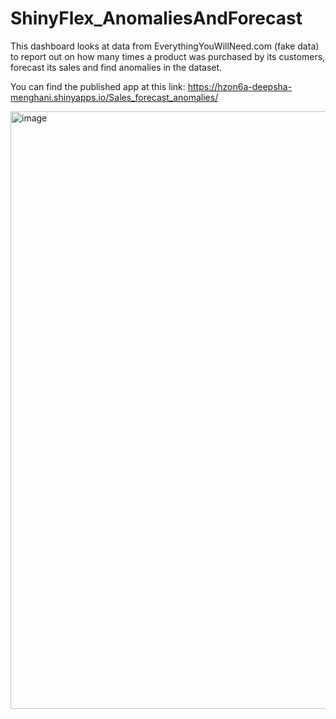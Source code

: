 # ShinyFlex_AnomaliesAndForecast
This dashboard looks at data from EverythingYouWillNeed.com (fake data) to report out on how many times a product was purchased by its customers, forecast its sales and find anomalies in the dataset.

You can find the published app at this link: https://hzon6a-deepsha-menghani.shinyapps.io/Sales_forecast_anomalies/ 

<img width="956" alt="image" src="https://user-images.githubusercontent.com/46545400/193694905-25b316b3-8f1d-47a0-a1c6-4d0c070ed9ed.png">
